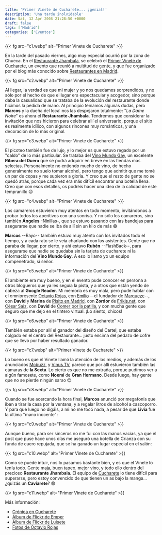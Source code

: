 ```yaml
---
title: 'Primer Vinete de Cucharete... ¡genial!'
description: 'Una tarde inolvidable'
date: Sat, 12 Apr 2008 21:28:50 +0000
draft: false
tags: ['Madrid']
categories: ['Eventos']
---
```


{{< fg src="c1.webp" alt="Primer Vinete de Cucharete" >}}

En la tarde del pasado viernes, algo muy especial ocurrió por la zona de Chueca. En el [Restaurante Jhambala](http://www.cucharete.com/index.php/2007/09/24/restaurante-jhambala-madrid/), se celebró el [Primer Vinete de Cucharete](http://www.cucharete.com/index.php/2008/03/20/vinete-de-cucharete/), un evento que reunió a multitud de gente, y que fue organizado por el blog más conocido sobre [Restaurantes en Madrid](http://www.cucharete.com/).

{{< fg src="c2.webp" alt="Primer Vinete de Cucharete" >}}

Al llegar, la verdad es que mi mujer y yo nos quedamos sorprendidos, y no sólo por el hecho de que el lugar era espectacular y acogedor, sino porque daba la casualidad que se trataba de la evolución del restaurante donde hicimos la pedida de mano. Al principio teníamos algunas dudas, pero **Marcos** y la dueña del local nos las despejaron totalmente: "_La Dame Noire_" es ahora el **Restaurante Jhambala**. Tendremos que considerar la invitación que nos hicieron para celebrar allí el aniversario, porque el sitio es realmente idílico, con algunos rincones muy románticos, y una decoración de lo más original.

{{< fg src="c3.webp" alt="Primer Vinete de Cucharete" >}}

El picoteo también fue de lujo, y lo mejor es que estuvo regado por un "caldo" de lo más particular. Se trataba del [Vino Mundo Gay](http://www.vinogay.com/), un excelente **Ribera del Duero** que se podrá adquirir en breve en las tiendas más selectas. Personalmente no entiendo mucho de vino, de hecho generalmente no suelo tomar alcohol, pero tengo que admitir que me tomé un par de copas y me supieron a gloria. Y creo que el resto de gente no se quedó atrás, porque cada vez era más difícil encontrar una botella llena. Creo que con esos detalles, os podréis hacer una idea de la calidad de este tempranillo :wink:

{{< fg src="c4.webp" alt="Primer Vinete de Cucharete" >}}

Los camareros estuvieron muy atentos en todo momento, invitándonos a probar todos los aperitivos con una sonrisa. Y no sólo los camareros, sino también **Ángeles** -Ninillas-, que se estuvo pasando con las bandejas para asegurarse que nadie se iba de allí sin un kilo de más :smile:

**Marcos** --Rayo-- también estuvo muy atento con los invitados todo el tiempo, y a cada rato se le veía charlando con los asistentes. Gente que no paraba de llegar, por cierto, y ahí estuvo **Rubén** --FlashBack--, para asegurarse que nadie se quedaba sin la tarjeta de cucharete ni la información del **Vino Mundo Gay**. A eso lo llamo yo un equipo compenetrado, sí señor.

{{< fg src="c5.webp" alt="Primer Vinete de Cucharete" >}}

El ambiente era muy bueno, y en el evento pude conocer en persona a otros blogueros que ya les seguía la pista, y a otros que están yendo de cabeza al **Google Reader**. Mi memoria es muy mala, pero pude hablar con el omnipresente [Octavio Rojas](http://octaviorojas.blogspot.com/), con [Emilio](http://emiliomarquez.com/) --el fundador de [Marqueze](http://www.marqueze.net/)--, con **David** y **Marina** de [Pisito en Madrid](http://www.pisitoenmadrid.com/blog/), con **Zordor** de [Frikis.net](http://www.frikis.net/), con [César Saiz](http://www.cesarsaiz.com/), con **David** de [Comer por la patilla](http://www.comerporlapatilla.com/), y con mucha gente que seguro que me dejo en el tintero virtual. ¡Lo siento, chicos!

{{< fg src="c6.webp" alt="Primer Vinete de Cucharete" >}}

También estaba por allí el ganador del diseño del Cartel, que estaba colgado en el centro del Restaurante... justo encima del pedazo de cofre que se llevó por haber resultado ganador.

{{< fg src="c7.webp" alt="Primer Vinete de Cucharete" >}}

Lo bueno es que el Vinete llamó la atención de los medios, y además de los anunciados [Mobuzz](http://dosisdiaria.mobuzz.tv/), y [Vinus TV](http://www.vinustv.es/), parece que por allí estuvieron también las cámaras de **la Sexta**. Lo cierto es que no me extraña, porque pudimos ver a algún famosete, como **Noemí** de **Gran Hermano**. Desde luego, hay gente que no se pierde ningún sarao :wink:

{{< fg src="c8.webp" alt="Primer Vinete de Cucharete" >}}

Cuando se fue acercando la hora final, **Marcos** anunció por megafonía que iban a tirar la casa por la ventana, y a regalar litros de alcohol a cascoporro. Y para que luego no digáis, a mi no me tocó nada, a pesar de que **Livia** fue la última "mano inocente":

{{< fg src="c9.webp" alt="Primer Vinete de Cucharete" >}}

Aunque bueno, para ser sinceros no me fui con las manos vacías, ya que el post que puse hace unos días me aseguró una botella de Crianza con su funda de cuero repujada, que se ha ganado un lugar especial en el salón:

{{< fg src="c10.webp" alt="Primer Vinete de Cucharete" >}}

Como se puede intuir, nos lo pasamos bastante bien, y es que el Vinete lo tenía todo. Gente maja, buen tapeo, mejor vino, y todo ello dentro del precioso **Restaurante Jhambala**. El equipo de [Cucharete](http://www.cucharete.com/) lo tiene difícil para superarse, pero estoy convencido de que tienen un as bajo la manga... ¿quizás un **Caviarete**? :smile:

{{< fg src="c11.webp" alt="Primer Vinete de Cucharete" >}}

Más información:

*   [Crónica en Cucharete](http://www.cucharete.com/index.php/2008/04/12/vinete-de-cucharete-llego-el-dia/)
*   [Álbum de Flickr de Emper](http://www.flickr.com/photos/emper/sets/72157604492683103/)
*   [Álbum de Flickr de Luisete](http://www.flickr.com/photos/puenteaereo/sets/72157604497199048/)
*   [Fotos de Octavio Rojas](http://www.flickr.com/photos/octaviorojas/tags/vinete/)